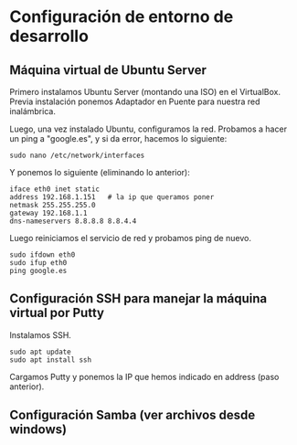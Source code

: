 # Configuración de entorno de desarrollo

## Máquina virtual de Ubuntu Server

Primero instalamos Ubuntu Server (montando una ISO) en el VirtualBox. Previa instalación ponemos Adaptador en Puente para nuestra red inalámbrica.

Luego, una vez instalado Ubuntu, configuramos la red. Probamos a hacer un ping a "google.es", y si da error, hacemos lo siguiente:

    sudo nano /etc/network/interfaces
  
Y ponemos lo siguiente (eliminando lo anterior):
  
    iface eth0 inet static
    address 192.168.1.151   # la ip que queramos poner
    netmask 255.255.255.0
    gateway 192.168.1.1
    dns-nameservers 8.8.8.8 8.8.4.4
  
Luego reiniciamos el servicio de red y probamos ping de nuevo.

    sudo ifdown eth0
    sudo ifup eth0
    ping google.es
  
## Configuración SSH para manejar la máquina virtual por Putty

Instalamos SSH.

    sudo apt update
    sudo apt install ssh
    
Cargamos Putty y ponemos la IP que hemos indicado en address (paso anterior).

## Configuración Samba (ver archivos desde windows)

